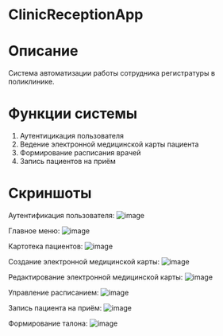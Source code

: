 # ClinicReceptionApp

# Описание

Система автоматизации работы сотрудника регистратуры в поликлинике.

# Функции системы

1. Аутентицикация пользователя
2. Ведение электронной медицинской карты пациента
3. Формирование расписания врачей
4. Запись пациентов на приём

# Скриншоты

Аутентификация пользователя:
![image](https://user-images.githubusercontent.com/72666923/236685525-c7622733-824a-485b-97dd-ea478fdf80ba.png)

Главное меню:
![image](https://user-images.githubusercontent.com/72666923/236685542-dcc1d99f-7b0a-4f46-a29f-cf876705bdb0.png)

Картотека пациентов:
![image](https://user-images.githubusercontent.com/72666923/236685571-39ac07f8-9eb8-4699-900d-5d985a6f657e.png)

Создание электронной медицинской карты:
![image](https://user-images.githubusercontent.com/72666923/236685598-debb6144-e938-4825-9e30-467a6f47fe8f.png)

Редактирование электронной медицинской карты:
![image](https://user-images.githubusercontent.com/72666923/236685633-17bec886-d78a-4e39-adab-e4ea468bae8a.png)

Управление расписанием:
![image](https://user-images.githubusercontent.com/72666923/236685772-0a1ed4b1-fd24-48ba-bad6-304f08256028.png)

Запись пациента на приём:
![image](https://user-images.githubusercontent.com/72666923/236685836-20874e06-9a46-4f88-a223-421cafd8ce0a.png)

Формирование талона:
![image](https://user-images.githubusercontent.com/72666923/236685922-f1a605b5-8f21-439b-9204-5cb86b17dd67.png)



